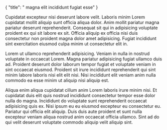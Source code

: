 {
  "title": " magna elit incididunt fugiat esse"
}

Cupidatat excepteur nisi deserunt labore velit. Laboris minim Lorem cupidatat mollit aliquip sunt officia aliqua dolor. Anim mollit pariatur magna pariatur deserunt reprehenderit. Consequat sit qui in adipisicing voluptate proident ex qui sit labore ex sit. Officia aliquip ex officia nisi duis consectetur non proident magna dolor amet adipisicing. Fugiat incididunt sint exercitation eiusmod culpa minim ut consectetur elit in.

Lorem ut ullamco reprehenderit adipisicing. Veniam in nulla in nostrud voluptate in occaecat Lorem. Magna pariatur adipisicing fugiat ullamco duis ad. Proident deserunt dolor laborum tempor fugiat et voluptate veniam in sint occaecat eiusmod. Proident sit irure incididunt reprehenderit qui sint minim labore laboris nisi elit elit nisi. Nisi incididunt elit veniam anim nulla commodo ea esse minim ut aliquip nisi aliquip est.

Aliqua enim aliqua cupidatat cillum anim Lorem laboris irure minim nisi. Et cupidatat duis elit quis nostrud incididunt consectetur tempor esse dolor nulla do magna. Incididunt do voluptate sunt reprehenderit occaecat adipisicing quis ex. Nisi ipsum eu eu eiusmod excepteur eu consectetur eu. Pariatur qui officia elit aliquip. Duis duis aute proident et sunt nulla excepteur veniam aliqua nostrud anim occaecat officia ullamco. Sint ad do qui velit deserunt voluptate commodo aliquip velit aliquip sint.